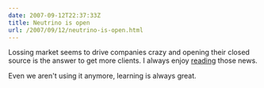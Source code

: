 ```yaml
---
date: 2007-09-12T22:37:33Z
title: Neutrino is open
url: /2007/09/12/neutrino-is-open.html
---
```


<p>Lossing market seems to drive companies crazy and opening their closed source is the answer to get more clients. I always  enjoy <a href="http://www.qnx.com/news/pr_2471_2.html">reading</a> those news.</p>
<p>Even we aren't using it anymore, learning is always great.</p>
